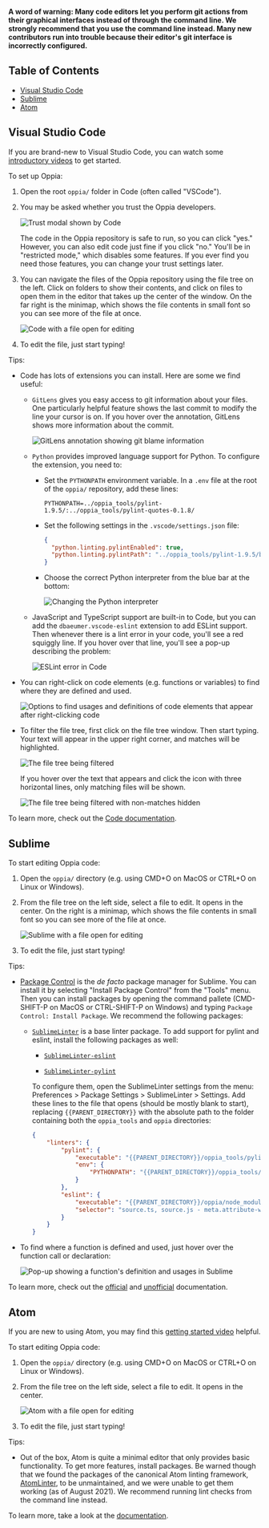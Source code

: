 **A word of warning: Many code editors let you perform git actions from their graphical interfaces instead of through the command line. We strongly recommend that you use the command line instead. Many new contributors run into trouble because their editor's git interface is incorrectly configured.**

## Table of Contents

* [Visual Studio Code](#visual-studio-code)
* [Sublime](#sublime)
* [Atom](#atom)

## Visual Studio Code

If you are brand-new to Visual Studio Code, you can watch some [introductory videos](https://code.visualstudio.com/docs/getstarted/introvideos) to get started.

To set up Oppia:

1. Open the root `oppia/` folder in Code (often called "VSCode").

2. You may be asked whether you trust the Oppia developers.

   ![Trust modal shown by Code](images/commonEditors/vscodeTrust.png)

   The code in the Oppia repository is safe to run, so you can click "yes." However, you can also edit code just fine if you click "no." You'll be in "restricted mode," which disables some features. If you ever find you need those features, you can change your trust settings later.

3. You can navigate the files of the Oppia repository using the file tree on the left. Click on folders to show their contents, and click on files to open them in the editor that takes up the center of the window. On the far right is the minimap, which shows the file contents in small font so you can see more of the file at once.

   ![Code with a file open for editing](images/commonEditors/vscodeEditor.png)

4. To edit the file, just start typing!

Tips:

* Code has lots of extensions you can install. Here are some we find useful:

  * `GitLens` gives you easy access to git information about your files. One particularly helpful feature shows the last commit to modify the line your cursor is on. If you hover over the annotation, GitLens shows more information about the commit.

    ![GitLens annotation showing git blame information](images/commonEditors/vscodeGitLens.png)

  * `Python` provides improved language support for Python. To configure the extension, you need to:

    * Set the `PYTHONPATH` environment variable. In a `.env` file at the root of the `oppia/` repository, add these lines:

      ```text
      PYTHONPATH=../oppia_tools/pylint-1.9.5/:../oppia_tools/pylint-quotes-0.1.8/
      ```

    * Set the following settings in the `.vscode/settings.json` file:

      ```json
      {
        "python.linting.pylintEnabled": true,
        "python.linting.pylintPath": "../oppia_tools/pylint-1.9.5/bin/pylint"
      }
      ```

    * Choose the correct Python interpreter from the blue bar at the bottom:

      ![Changing the Python interpreter](images/commonEditors/vscodePythonInterpreter.png)

  * JavaScript and TypeScript support are built-in to Code, but you can add the `dbaeumer.vscode-eslint` extension to add ESLint support. Then whenever there is a lint error in your code, you'll see a red squiggly line. If you hover over that line, you'll see a pop-up describing the problem:

    ![ESLint error in Code](images.commonEditors/vscodeEslint.png)

* You can right-click on code elements (e.g. functions or variables) to find where they are defined and used.

  ![Options to find usages and definitions of code elements that appear after right-clicking code](images/commonEditors/vscodeRightClick.png)

* To filter the file tree, first click on the file tree window. Then start typing. Your text will appear in the upper right corner, and matches will be highlighted.

  ![The file tree being filtered](images/commonEditors/vscodeFilterHighlight.png)

  If you hover over the text that appears and click the icon with three horizontal lines, only matching files will be shown.

  ![The file tree being filtered with non-matches hidden](images/commonEditors/vscodeFilterHide.png)

To learn more, check out the [Code documentation](https://code.visualstudio.com/docs).

## Sublime

To start editing Oppia code:

1. Open the `oppia/` directory (e.g. using CMD+O on MacOS or CTRL+O on Linux or Windows).

2. From the file tree on the left side, select a file to edit. It opens in the center. On the right is a minimap, which shows the file contents in small font so you can see more of the file at once.

   ![Sublime with a file open for editing](images/commonEditors/sublimeEditor.png)

3. To edit the file, just start typing!

Tips:

* [Package Control](http://www.sublimelinter.com/en/stable/) is the *de facto* package manager for Sublime. You can install it by selecting "Install Package Control" from the "Tools" menu. Then you can install packages by opening the command pallete (CMD-SHIFT-P on MacOS or CTRL-SHIFT-P on Windows) and typing `Package Control: Install Package`. We recommend the following packages:

  * [`SublimeLinter`](https://packagecontrol.io/packages/SublimeLinter) is a base linter package. To add support for pylint and eslint, install the following packages as well:

    * [`SublimeLinter-eslint`](https://packagecontrol.io/packages/SublimeLinter-eslint)

    * [`SublimeLinter-pylint`](https://packagecontrol.io/packages/SublimeLinter-pylint)

    To configure them, open the SublimeLinter settings from the menu: Preferences > Package Settings > SublimeLinter > Settings. Add these lines to the file that opens (should be mostly blank to start), replacing `{{PARENT_DIRECTORY}}` with the absolute path to the folder containing both the `oppia_tools` and `oppia` directories:

    ```json
    {
        "linters": {
            "pylint": {
                "executable": "{{PARENT_DIRECTORY}}/oppia_tools/pylint-1.9.5/bin/pylint",
                "env": {
                    "PYTHONPATH": "{{PARENT_DIRECTORY}}/oppia_tools/pylint-1.9.5/:{{PARENT_DIRECTORY}}/oppia_tools/pylint-quotes-0.1.8/"
                }
            },
            "eslint": {
                "executable": "{{PARENT_DIRECTORY}}/oppia/node_modules/eslint/bin/eslint.js",
                "selector": "source.ts, source.js - meta.attribute-with-value"
            }
        }
    }
    ```

* To find where a function is defined and used, just hover over the function call or declaration:

  ![Pop-up showing a function's definition and usages in Sublime](images/commonEditors/sublimeFunctionDefinitionAndUsage.png)

To learn more, check out the [official](https://www.sublimetext.com/docs/index.html) and [unofficial](https://docs.sublimetext.io/) documentation.

## Atom

If you are new to using Atom, you may find this [getting started video](https://www.youtube.com/watch?v=U5POoGSrtGg) helpful.

To start editing Oppia code:

1. Open the `oppia/` directory (e.g. using CMD+O on MacOS or CTRL+O on Linux or Windows).

2. From the file tree on the left side, select a file to edit. It opens in the center.

   ![Atom with a file open for editing](images/commonEditors/atomEditor.png)

3. To edit the file, just start typing!

Tips:

* Out of the box, Atom is quite a minimal editor that only provides basic functionality. To get more features, install packages. Be warned though that we found the packages of the canonical Atom linting framework, [AtomLinter](https://atomlinter.github.io), to be unmaintained, and we were unable to get them working (as of August 2021). We recommend running lint checks from the command line instead.

To learn more, take a look at the [documentation](https://flight-manual.atom.io/).
